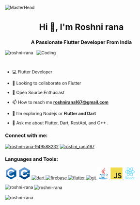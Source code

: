 ![MasterHead](https://user-images.githubusercontent.com/90236635/232446433-d5540fa2-fe28-4bb8-b929-cdb51fe61336.gif)



<h1 align="center">Hi 👋, I'm Roshni rana</h1>
<h3 align="center">A Passionate Flutter Developer From India</h3>

<img align="right" alt="Coding" width="400" src="https://media.giphy.com/media/qgQUggAC3Pfv687qPC/giphy.gif" />



<p align="left"> <img src="https://komarev.com/ghpvc/?username=roshni-rana&label=Profile%20views&color=0e75b6&style=flat" alt="roshni-rana" /> </p>

<p align="left"> <a href="https://twitter.com/" target="blank"><img src="https://img.shields.io/twitter/follow/?logo=twitter&style=for-the-badge" alt="" /></a> </p>


- 💻 Flutter Developer

- 🤝 Looking to collaborate on Flutter

- 🤠 Open Source Enthusiast

- 📫 How to reach me **roshnirana167@gmail.com**
 
- 🌱 I’m exploring Nodejs or **Flutter and Dart**

- 💬 Ask me about Flutter, Dart, RestApi, and C++ .
  

<h3 align="left">Connect with me:</h3>
<p align="left">
<a href="https://linkedin.com/in/roshni-rana-949588232" target="blank"><img align="center" src="https://raw.githubusercontent.com/rahuldkjain/github-profile-readme-generator/master/src/images/icons/Social/linked-in-alt.svg" alt="roshni-rana-949588232" height="30" width="40" /></a>
<a href="https://www.codechef.com/users/roshni_rana167" target="blank"><img align="center" src="https://cdn.jsdelivr.net/npm/simple-icons@3.1.0/icons/codechef.svg" alt="roshni_rana167" height="30" width="40" /></a>
</p>

<h3 align="left">Languages and Tools:</h3>
<p align="left"> <a href="https://www.cprogramming.com/" target="_blank" rel="noreferrer"> <img src="https://raw.githubusercontent.com/devicons/devicon/master/icons/c/c-original.svg" alt="c" width="40" height="40"/> </a> <a href="https://www.w3schools.com/cpp/" target="_blank" rel="noreferrer"> <img src="https://raw.githubusercontent.com/devicons/devicon/master/icons/cplusplus/cplusplus-original.svg" alt="cplusplus" width="40" height="40"/> </a> <a href="https://dart.dev" target="_blank" rel="noreferrer"> <img src="https://www.vectorlogo.zone/logos/dartlang/dartlang-icon.svg" alt="dart" width="40" height="40"/> </a> <a href="https://firebase.google.com/" target="_blank" rel="noreferrer"> <img src="https://www.vectorlogo.zone/logos/firebase/firebase-icon.svg" alt="firebase" width="40" height="40"/> </a> <a href="https://flutter.dev" target="_blank" rel="noreferrer"> <img src="https://www.vectorlogo.zone/logos/flutterio/flutterio-icon.svg" alt="flutter" width="40" height="40"/> </a> <a href="https://git-scm.com/" target="_blank" rel="noreferrer"> <img src="https://www.vectorlogo.zone/logos/git-scm/git-scm-icon.svg" alt="git" width="40" height="40"/> </a> <a href="https://www.java.com" target="_blank" rel="noreferrer"> <img src="https://raw.githubusercontent.com/devicons/devicon/master/icons/java/java-original.svg" alt="java" width="40" height="40"/> </a> <a href="https://developer.mozilla.org/en-US/docs/Web/JavaScript" target="_blank" rel="noreferrer"> <img src="https://raw.githubusercontent.com/devicons/devicon/master/icons/javascript/javascript-original.svg" alt="javascript" width="40" height="40"/> </a> <a href="https://reactjs.org/" target="_blank" rel="noreferrer"> <img src="https://raw.githubusercontent.com/devicons/devicon/master/icons/react/react-original-wordmark.svg" alt="react" width="40" height="40"/> </a> </p>

<p><img align="left" src="https://github-readme-stats.vercel.app/api/top-langs?username=roshni-rana&show_icons=true&locale=en&layout=compact" alt="roshni-rana" /></p>

<p>&nbsp;<img align="center" src="https://github-readme-stats.vercel.app/api?username=roshni-rana&show_icons=true&locale=en" alt="roshni-rana" /></p>

<p><img align="center" src="https://github-readme-streak-stats.herokuapp.com/?user=roshni-rana&" alt="roshni-rana" /></p>
